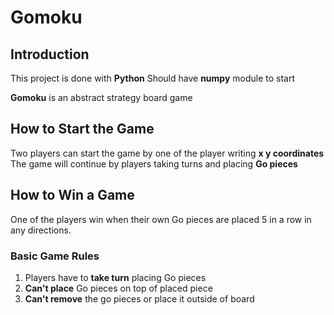 # Gomoku
## Introduction
This project is done with **Python**
Should have **numpy** module to start

**Gomoku** is an abstract strategy board game
## How to Start the Game
Two players can start the game by one of the player writing **x y coordinates**
The game will continue by players taking turns and placing **Go pieces**
## How to Win a Game
One of the players win when their own Go pieces are placed 5 in a row in any directions.
### Basic Game Rules
1. Players have to **take turn** placing Go pieces
2. **Can't place** Go pieces on top of placed piece
3. **Can't remove** the go pieces or place it outside of board

